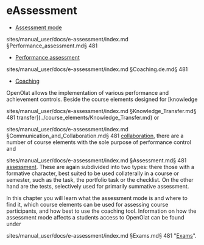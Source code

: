 # eAssessment

  * [Assessment mode](Assessment_mode.md)

sites/manual_user/docs/e-assessment/index.md §Performance_assessment.md§ 481
  * [Performance assessment](Performance_assessment.md)

sites/manual_user/docs/e-assessment/index.md §Coaching.de.md§ 481
  * [Coaching](Coaching.de.md)

  

OpenOlat allows the implementation of various performance and achievement
controls. Beside the course elements designed for [knowledge

sites/manual_user/docs/e-assessment/index.md §Knowledge_Transfer.md§ 481
transfer](../course_elements/Knowledge_Transfer.md) or

sites/manual_user/docs/e-assessment/index.md §Communication_and_Collaboration.md§ 481
[collaboration](../course_elements/Communication_and_Collaboration.md), there are a number of
course elements with the sole purpose of performance control and

sites/manual_user/docs/e-assessment/index.md §Assessment.md§ 481
[assessment](../course_elements/Assessment.md). These are again subdivided into two types:
there those with a formative character, best suited to be used collaterally in
a course or semester, such as the task, the portfolio task or the checklist.
On the other hand are the tests, selectively used for primarily summative
assessment.

In this chapter you will learn what the assessment mode is and where to find
it, which course elements can be used for assessing course participants, and
how best to use the coaching tool. Information on how the assessment mode
affects a students access to OpenOlat can be found under

sites/manual_user/docs/e-assessment/index.md §Exams.md§ 481
"[Exams](../learning_activities/Exams.md)".

